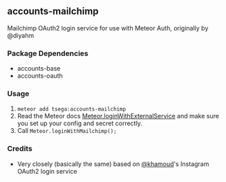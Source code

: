 ## accounts-mailchimp

Mailchimp OAuth2 login service for use with Meteor Auth, originally by @diyahm

### Package Dependencies

* accounts-base
* accounts-oauth

### Usage

1. `meteor add tsega:accounts-mailchimp`
2. Read the Meteor docs [Meteor.loginWithExternalService](http://docs.meteor.com/#meteor_loginwithexternalservice) and make sure you set up your config and secret correctly.
3. Call `Meteor.loginWithMailchimp();`

### Credits

* Very closely (basically the same) based on
[@khamoud](https://github.com/khamoud)'s Instagram OAuth2 login service


